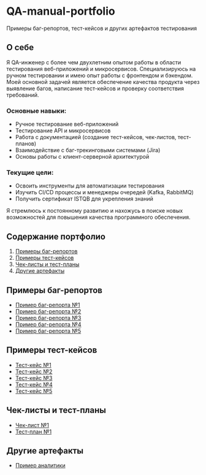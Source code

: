 # QA-manual-portfolio
Примеры баг-репортов, тест-кейсов и других артефактов тестирования

## О себе

Я QA-инженер с более чем двухлетним опытом работы в области тестирования веб-приложений и микросервисов. Специализируюсь на ручном тестировании и имею опыт работы с фронтендом и бэкендом. 
Моей основной задачей является обеспечение качества продукта через выявление багов, написание тест-кейсов и проверку соответствия требований.

### Основные навыки:
- Ручное тестирование веб-приложений
- Тестирование API и микросервисов
- Работа с документацией (создание тест-кейсов, чек-листов, тест-планов)
- Взаимодействие с баг-трекинговыми системами (Jira)
- Основы работы с клиент-серверной архитектурой

### Текущие цели:
- Освоить инструменты для автоматизации тестирования
- Изучить CI/CD процессы и менеджеры очередей (Kafka, RabbitMQ)
- Получить сертификат ISTQB для укрепления знаний

Я стремлюсь к постоянному развитию и нахожусь в поиске новых возможностей для повышения качества программного обеспечения.

## Содержание портфолио

1. [Примеры баг-репортов](#примеры-баг-репортов)
2. [Примеры тест-кейсов](#примеры-тест-кейсов)
3. [Чек-листы и тест-планы](#чек-листы-и-тест-планы)
4. [Другие артефакты](#другие-артефакты)

## Примеры баг-репортов

- [Пример баг-репорта №1](https://github.com/blue-anemia/QA-manual-portfolio/blob/1741ad96a55fb78a3a38f10cd8a5b6daf3d6eb14/bug-reports/%D0%91%D0%B0%D0%B3-%D1%80%D0%B5%D0%BF%D0%BE%D1%80%D1%82%20%E2%84%961.md)
- [Пример баг-репорта №2](https://github.com/blue-anemia/QA-manual-portfolio/blob/1741ad96a55fb78a3a38f10cd8a5b6daf3d6eb14/bug-reports/%D0%91%D0%B0%D0%B3-%D1%80%D0%B5%D0%BF%D0%BE%D1%80%D1%82%20%E2%84%962.md)
- [Пример баг-репорта №3](https://github.com/blue-anemia/QA-manual-portfolio/blob/1741ad96a55fb78a3a38f10cd8a5b6daf3d6eb14/bug-reports/%D0%91%D0%B0%D0%B3-%D1%80%D0%B5%D0%BF%D0%BE%D1%80%D1%82%20%E2%84%963.md)
- [Пример баг-репорта №4](https://github.com/blue-anemia/QA-manual-portfolio/blob/1741ad96a55fb78a3a38f10cd8a5b6daf3d6eb14/bug-reports/%D0%91%D0%B0%D0%B3-%D1%80%D0%B5%D0%BF%D0%BE%D1%80%D1%82%20%E2%84%964.md)
- [Пример баг-репорта №5](https://github.com/blue-anemia/QA-manual-portfolio/blob/1741ad96a55fb78a3a38f10cd8a5b6daf3d6eb14/bug-reports/%D0%91%D0%B0%D0%B3-%D1%80%D0%B5%D0%BF%D0%BE%D1%80%D1%82%20%E2%84%965.md)

## Примеры тест-кейсов

- [Тест-кейс №1](https://github.com/blue-anemia/QA-manual-portfolio/blob/1741ad96a55fb78a3a38f10cd8a5b6daf3d6eb14/test-cases/%D0%A2%D0%B5%D1%81%D1%82-%D0%BA%D0%B5%D0%B9%D1%81%20%E2%84%961.md)
- [Тест-кейс №2](https://github.com/blue-anemia/QA-manual-portfolio/blob/1741ad96a55fb78a3a38f10cd8a5b6daf3d6eb14/test-cases/%D0%A2%D0%B5%D1%81%D1%82-%D0%BA%D0%B5%D0%B9%D1%81%20%E2%84%962.md)
- [Тест-кейс №3](https://github.com/blue-anemia/QA-manual-portfolio/blob/1741ad96a55fb78a3a38f10cd8a5b6daf3d6eb14/test-cases/%D0%A2%D0%B5%D1%81%D1%82-%D0%BA%D0%B5%D0%B9%D1%81%20%E2%84%963.md)
- [Тест-кейс №4](https://github.com/blue-anemia/QA-manual-portfolio/blob/1741ad96a55fb78a3a38f10cd8a5b6daf3d6eb14/test-cases/%D0%A2%D0%B5%D1%81%D1%82-%D0%BA%D0%B5%D0%B9%D1%81%20%E2%84%964.md)
- [Тест-кейс №5](https://github.com/blue-anemia/QA-manual-portfolio/blob/1741ad96a55fb78a3a38f10cd8a5b6daf3d6eb14/test-cases/%D0%A2%D0%B5%D1%81%D1%82-%D0%BA%D0%B5%D0%B9%D1%81%20%E2%84%965.md)

## Чек-листы и тест-планы

- [Чек-лист №1](https://github.com/blue-anemia/QA-manual-portfolio/blob/d295c7d3ee90fd29f7a4bab08f069703ee2ccd38/check-lists/%D0%A7%D0%B5%D0%BA-%D0%BB%D0%B8%D1%81%D1%82%20%E2%84%961.md)
- [Тест-план №1](ссылка_на_файл)

## Другие артефакты

- [Пример аналитики](ссылка_на_файл)


